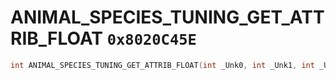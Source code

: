 # ANIMAL_SPECIES_TUNING_GET_ATTRIB_FLOAT `0x8020C45E`

```cpp
int ANIMAL_SPECIES_TUNING_GET_ATTRIB_FLOAT(int _Unk0, int _Unk1, int _Unk2);
```